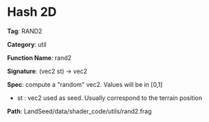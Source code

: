 # Hash 2D

**Tag**: RAND2

**Category**: util

**Function Name**: rand2

**Signature**: (vec2 st) -> vec2

**Spec**: compute a "random" vec2. Values will be in [0,1]

- st : vec2 used as seed. Usually correspond to the terrain position



**Path**: LandSeed/data/shader_code/utils/rand2.frag

